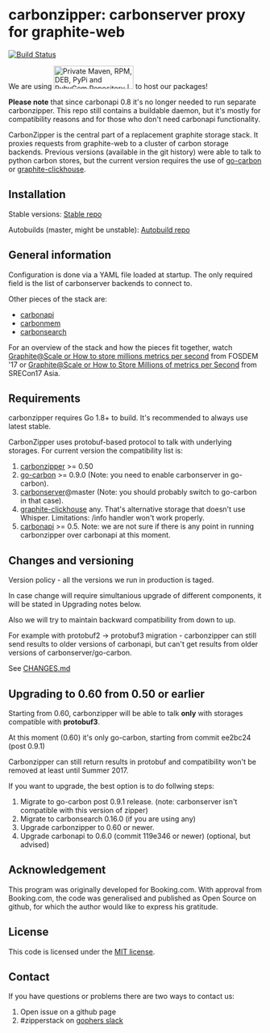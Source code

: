 carbonzipper: carbonserver proxy for graphite-web
=================================================

[![Build Status](https://travis-ci.org/go-graphite/carbonzipper.svg?branch=master)](https://travis-ci.org/go-graphite/carbonzipper)

We are using <a href="https://packagecloud.io/"><img alt="Private Maven, RPM, DEB, PyPi and RubyGem Repository | packagecloud" height="46" src="https://packagecloud.io/images/packagecloud-badge.png" width="158" /></a> to host our packages!

**Please note** that since carbonapi 0.8 it's no longer needed to run separate carbonzipper. This repo still contains a buildable daemon, but it's mostly for compatibility reasons and for those who don't need carbonapi functionality.

CarbonZipper is the central part of a replacement graphite storage stack.  It
proxies requests from graphite-web to a cluster of carbon storage backends.
Previous versions (available in the git history) were able to talk to python
carbon stores, but the current version requires the use of
[go-carbon](https://github.com/lomik/go-carbon) or [graphite-clickhouse](https://github.com/lomik/graphite-clickhouse).


Installation
------------

Stable versions: [Stable repo](https://packagecloud.io/go-graphite/stable/install)

Autobuilds (master, might be unstable): [Autobuild repo](https://packagecloud.io/go-graphite/autobuilds/install)

General information
-------------------
Configuration is done via a YAML file loaded at startup.  The only required
field is the list of carbonserver backends to connect to.

Other pieces of the stack are:
   - [carbonapi](https://github.com/grafana/carbonapi)
   - [carbonmem](https://github.com/go-graphite/carbonmem)
   - [carbonsearch](https://github.com/kanatohodets/carbonsearch)

For an overview of the stack and how the pieces fit together, watch
[Graphite@Scale or How to store millions metrics per second](https://fosdem.org/2017/schedule/event/graphite_at_scale/)
from FOSDEM '17 or [Graphite@Scale or How to Store Millions of metrics per Second](https://www.usenix.org/conference/srecon17asia/program/presentation/smirnov) from SRECon17 Asia.

Requirements
------------

carbonzipper requires Go 1.8+ to build. It's recommended to always use latest stable.

CarbonZipper uses protobuf-based protocol to talk with underlying storages. For current version the compatibility list is:

1. [carbonzipper](https://github.com/go-graphite/carbonzipper) >= 0.50
2. [go-carbon](https://github.com/lomik/go-carbon) >= 0.9.0 (Note: you need to enable carbonserver in go-carbon).
3. [carbonserver](https://github.com/grobian/carbonserver)@master (Note: you should probably switch to go-carbon in that case).
4. [graphite-clickhouse](https://github.com/lomik/graphite-clickhouse) any. That's alternative storage that doesn't use Whisper. Limitations: /info handler won't work properly.
5. [carbonapi](https://github.com/grafana/carbonapi) >= 0.5. Note: we are not sure if there is any point in running carbonzipper over carbonapi at this moment.

Changes and versioning
----------------------

Version policy - all the versions we run in production is taged.

In case change will require simultanious upgrade of different components, it will be stated in Upgrading notes below.

Also we will try to maintain backward compatibility from down to up.

For example with protobuf2 -> protobuf3 migration - carbonzipper can still send results to older versions of carbonapi, but can't get results from older versions of carbonserver/go-carbon.

See [CHANGES.md](https://github.com/go-graphite/carbonzipper/blob/master/CHANGES.md)

Upgrading to 0.60 from 0.50 or earlier
--------------------------------------

Starting from 0.60, carbonzipper will be able to talk **only** with storages compatible with **protobuf3**.

At this moment (0.60) it's only go-carbon, starting from commit ee2bc24 (post 0.9.1)

Carbonzipper can still return results in protobuf and compatibility won't be removed at least until Summer 2017.

If you want to upgrade, the best option is to do follwing steps:

1. Migrate to go-carbon post 0.9.1 release. (note: carbonserver isn't compatible with this version of zipper)
2. Migrate to carbonsearch 0.16.0 (if you are using any)
3. Upgrade carbonzipper to 0.60 or newer.
4. Upgrade carbonapi to 0.6.0 (commit 119e346 or newer) (optional, but advised)


Acknowledgement
---------------
This program was originally developed for Booking.com.  With approval
from Booking.com, the code was generalised and published as Open Source
on github, for which the author would like to express his gratitude.

License
-------

This code is licensed under the [MIT license](https://github.com/go-graphite/carbonzipper/blob/master/LICENSE).


Contact
-------

If you have questions or problems there are two ways to contact us:

1. Open issue on a github page
2. #zipperstack on [gophers slack](https://invite.slack.golangbridge.org/)
